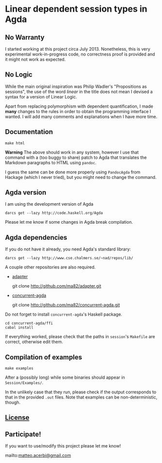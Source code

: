 # Linear dependent session types in Agda

## No Warranty

I started working at this project circa July 2013. Nonetheless, this
is very experimental work-in-progress code, no correctness proof is
provided and it might not work as expected.

## No Logic

While the main original inspiration was Philip Wadler's "Propositions
as sessions", the use of the word *linear* in the title does not mean
I devised a syntax for a version of Linear Logic.

Apart from replacing polymorphism with dependent quantification, I
made **many** changes to the rules in order to obtain the programming
interface I wanted. I will add many comments and explanations when I
have more time.

## Documentation

    make html
    
**Warning** The above should work in any system, however I use that
command with a (too buggy to share) patch to Agda that translates the
Markdown paragraphs to HTML using `pandoc`.

I guess the same can be done more properly using `PandocAgda` from
Hackage (which I never tried), but you might need to change the
command.

## Agda version

I am using the development version of Agda

    darcs get --lazy http://code.haskell.org/Agda
   
Please let me know if some changes in Agda break compilation.

## Agda dependencies

If you do not have it already, you need Agda's standard library:

    darcs get --lazy http://www.cse.chalmers.se/~nad/repos/lib/

A couple other repositories are also required.

- [adapter](https://github.com/ma82/adapter)

    git clone http://github.com/ma82/adapter.git

- [concurrent-agda](https://github.com/ma82/concurrent-agda)

    git clone http://github.com/ma82/concurrent-agda.git

Do not forget to install `concurrent-agda`'s Haskell package.

    cd concurrent-agda/ffi
    cabal install
    
If everything worked, please check that the paths in `session`'s
`Makefile` are correct, otherwise edit them.

## Compilation of examples

    make examples

After a (possibly long) while some binaries should appear in
`Session/Examples/`.

In the unlikely case that they run, please check if the output
corresponds to that in the provided `.out` files. Note that examples
can be non-deterministic, though.

## [License](https://www.gnu.org/licenses/gpl.html)

## Participate!

If you want to use/modify this project please let me know!

mailto:matteo.acerbi@gmail.com
